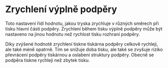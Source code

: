 Zrychlení výplně podpěry
====
Toto nastavení řídí hodnotu, jakou tryska zrychluje v různých směrech při tisku hlavní části podpěry. Zrychlení během tisku výplně podpěry může být nastaveno na jinou hodnotu než rychlost tisku rozhraní podpěry.

Díky zvýšené hodnotě zrychlení tiskne tiskárna podpěry celkově rychleji, ale také méně opatrně. Tím se snižuje doba tisku, ale také se zvyšuje riziko převrácení podpěry tiskárnou a oslabení struktury podpěry. Obecně se podpěra tiskne rychleji než zbytek tisku.
